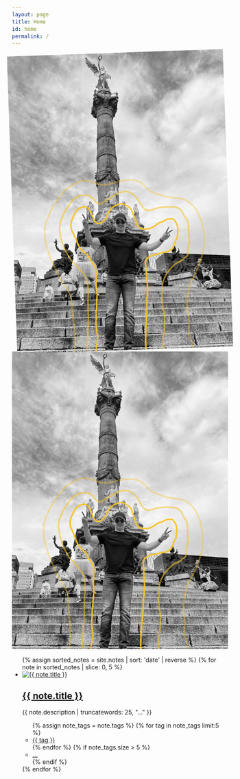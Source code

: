 ```yaml
---
layout: page
title: Home
id: home
permalink: /
---
```

<div class="pt4 pt5-l pb2 w-two-thirds-ns ph3 ph0-l center">

<div class="flex flex-wrap bg-light-gray shadow-4 pa4 lh-copy f4 br2 mv4">
  <img class="w-auto h-auto mw-100 mw-90-ns mw-80-l" style="transform:rotate(-2deg)" src="assets/alan.jpg">
  <!--<div class="w-75-l pl4-l">
    <strong class="f3">Hi, I'm Tom Critchlow 👋</strong>
    <br><br>
    I'm based in Brooklyn, NY and work as an independent consultant.
    <br><br>
    Welcome to my digital garden 🌱
  </div>-->

</div>
<main class="mw7 center">
  <div class="mb4 flex justify-center">
    <img src="assets/alan.jpg" class="w-auto h-auto mw-25 mw-80-ns mw-80-l" alt="Photo of outer space">
  </div>
  <ul class="list pl0">
    {% assign sorted_notes = site.notes | sort: 'date' | reverse %}
    {% for note in sorted_notes | slice: 0, 5 %}
    <li class="pa3 pa4-ns mb3">
      <a href="{{ note.url }}" class="db overflow-hidden image-container">
        <img src="{{ note.image }}" alt="{{ note.title }}" class="w-100 mb2 note-image">
      </a>
      <h2 class="f4 f3-ns"><a class="link dim dark-gray" href="{{ note.url }}">{{ note.title }}</a></h2>
      <p class="measure-max lh-copy f6 dark-gray tj-ns">{{ note.description | truncatewords: 25, "..." }}</p>
          <ul class="list pl0 flex flex-wrap">
            {% assign note_tags = note.tags %}
            {% for tag in note_tags limit:5 %}
              <li class="mr2 mb2">
                <a href="/tags/{{ tag | slugify }}" class="tag">{{ tag }}</a>
              </li>
            {% endfor %}
            {% if note_tags.size > 5 %}
              <li class="mr2 mb2"><a href="{{ note.url }}" class="tag">...</a></li>
            {% endif %}
          </ul>
        </li>
      {% endfor %}
    </ul>
  </main>
